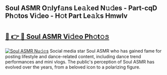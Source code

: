 ## Soul ASMR O𝚗lyf𝚊ns Le𝚊𝚔ed N𝚞𝚍es - Part-cqD Ph𝚘tos Vi𝚍eo - H𝚘t Part Le𝚊𝚔s HmwIv

# <h2><a href="http://hf7417r.feru.top/?c=Soul+ASMR">🔗 👉 🔴 Soul ASMR Vi𝚍𝚎o Ph𝚘t𝚘𝚜</a></h2>

[![Soul ASMR Nu𝚍𝚎s](https://i.imgur.com/0TWrTi3.gif)](http://hf7417r.feru.top/?c=Soul+ASMR)
Social media star Soul ASMR who has gained fame for posting lifestyle and dance-related content, including dance trend performances and mini vlogs. The public's perception of Soul ASMR has evolved over the years, from a beloved icon to a polarizing figure. 
